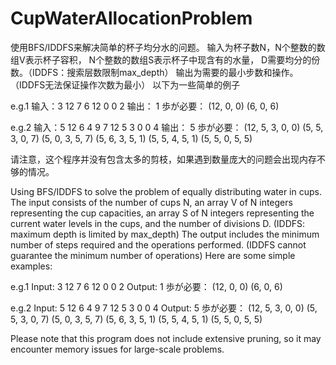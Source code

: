 # CupWaterAllocationProblem

使用BFS/IDDFS来解决简单的杯子均分水的问题。
输入为杯子数N，N个整数的数组V表示杯子容积，
N个整数的数组S表示杯子中现含有的水量，
D需要均分的份数。（IDDFS：搜索层数限制max_depth）
输出为需要的最小步数和操作。（IDDFS无法保证操作次数为最小）
以下为一些简单的例子

e.g.1
输入：3
     12 7 6
     12 0 0
     2
输出：
    1 歩が必要：
    (12, 0, 0)
    (6, 0, 6)

e.g.2
输入：5
     12 6 4 9 7
     12 5 3 0 0
     4
输出：
     5 歩が必要：
    (12, 5, 3, 0, 0)
    (5, 5, 3, 0, 7)
    (5, 0, 3, 5, 7)
    (5, 6, 3, 5, 1)
    (5, 5, 4, 5, 1)
    (5, 5, 0, 5, 5)
    
请注意，这个程序并没有包含太多的剪枝，如果遇到数量庞大的问题会出现内存不够的情况。

Using BFS/IDDFS to solve the problem of equally distributing water in cups.
The input consists of the number of cups N, 
an array V of N integers representing the cup capacities,
an array S of N integers representing the current water levels in the cups, 
and the number of divisions D. (IDDFS: maximum depth is limited by max_depth)
The output includes the minimum number of steps required and the operations performed. 
(IDDFS cannot guarantee the minimum number of operations)
Here are some simple examples:

e.g.1
Input: 3
       12 7 6
       12 0 0
       2
Output:
       1 歩が必要：
       (12, 0, 0)
       (6, 0, 6)

e.g.2
Input: 5
       12 6 4 9 7
       12 5 3 0 0
       4
Output:
        5 歩が必要：
       (12, 5, 3, 0, 0)
       (5, 5, 3, 0, 7)
       (5, 0, 3, 5, 7)
       (5, 6, 3, 5, 1)
       (5, 5, 4, 5, 1)
       (5, 5, 0, 5, 5)

Please note that this program does not include extensive pruning,
so it may encounter memory issues for large-scale problems.

